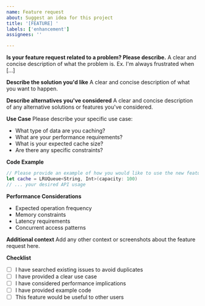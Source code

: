 ```yaml
---
name: Feature request
about: Suggest an idea for this project
title: '[FEATURE] '
labels: ['enhancement']
assignees: ''

---
```


**Is your feature request related to a problem? Please describe.**
A clear and concise description of what the problem is. Ex. I'm always frustrated when [...]

**Describe the solution you'd like**
A clear and concise description of what you want to happen.

**Describe alternatives you've considered**
A clear and concise description of any alternative solutions or features you've considered.

**Use Case**
Please describe your specific use case:
- What type of data are you caching?
- What are your performance requirements?
- What is your expected cache size?
- Are there any specific constraints?

**Code Example**
```swift
// Please provide an example of how you would like to use the new feature
let cache = LRUQueue<String, Int>(capacity: 100)
// ... your desired API usage
```

**Performance Considerations**
- Expected operation frequency
- Memory constraints
- Latency requirements
- Concurrent access patterns

**Additional context**
Add any other context or screenshots about the feature request here.

**Checklist**
- [ ] I have searched existing issues to avoid duplicates
- [ ] I have provided a clear use case
- [ ] I have considered performance implications
- [ ] I have provided example code
- [ ] This feature would be useful to other users 